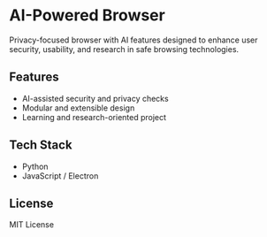 # AI-Powered Browser

Privacy-focused browser with AI features designed to enhance user security, usability, and research in safe browsing technologies.

## Features
- AI-assisted security and privacy checks
- Modular and extensible design
- Learning and research-oriented project

## Tech Stack
- Python
- JavaScript / Electron

## License
MIT License
